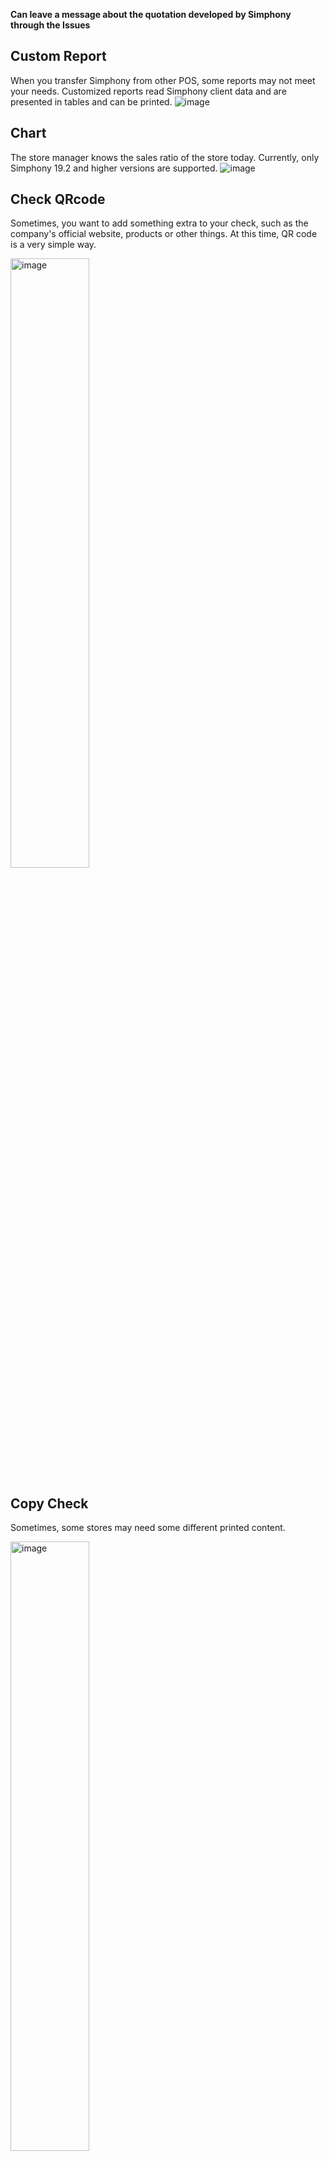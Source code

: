 **Can leave a message about the quotation developed by Simphony through the Issues**


## Custom Report
When you transfer Simphony from other POS, some reports may not meet your needs. Customized reports read Simphony client data and are presented in tables and can be printed.
![image](https://user-images.githubusercontent.com/118798499/203258039-c35a3940-d666-43b1-964b-c5b2da67fe57.png)

## Chart
The store manager knows the sales ratio of the store today. Currently, only Simphony 19.2 and higher versions are supported.
![image](https://user-images.githubusercontent.com/118798499/218317015-ae895738-8f28-4d37-892c-c15e3e27b9b2.png)


## Check QRcode
Sometimes, you want to add something extra to your check, such as the company's official website, products or other things. At this time, QR code is a very simple way.

<img src="https://user-images.githubusercontent.com/118798499/203263081-5a1b09bf-c1c1-430f-bfa7-6377f3605886.png" alt="image" style="width:50%;" />  

## Copy Check
Sometimes, some stores may need some different printed content.

<img src="https://user-images.githubusercontent.com/118798499/203265913-726bc57c-991b-4214-a5e6-8e3d5374fde5.png" alt="image" style="width:50%;" />  

## Pad Ordering
Android or IOS Pad orders to Simphony

## WeChat Ordering
Only Chinese users are supported

<img src="https://user-images.githubusercontent.com/118798499/203459729-b3fe6ce1-5794-4da4-836a-e3e236f01da3.jpg" alt="image" style="width:25%" /><img src="https://user-images.githubusercontent.com/118798499/203459734-5f77fc4d-ee04-46ab-801f-c5ec6666edf4.jpg" alt="image" style="width:25%" /><img src="https://user-images.githubusercontent.com/118798499/203459744-2b010525-a915-497d-9894-3da9bc1ecf56.jpg" alt="image" style="width:25%" /><img src="https://user-images.githubusercontent.com/118798499/203459749-b6bec278-bd4c-4bbb-8476-3552f93c8425.jpg" alt="image" style="width:25%" />


## More
For more information, please leave a message at Issues.
Thanks.

## Contact
Welcome to contact!  

<a href="mailto:zhanglizero99@gmail.com" target="_blank">Email</a>
